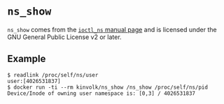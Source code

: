 # `ns_show`

`ns_show` comes from the [`ioctl_ns` manual
page](https://github.com/mkerrisk/man-pages/blob/master/man2/ioctl_ns.2#L253)
and is licensed under the GNU General Public License v2 or later.

## Example

```
$ readlink /proc/self/ns/user
user:[4026531837]
$ docker run -ti --rm kinvolk/ns_show /ns_show /proc/self/ns/pid
Device/Inode of owning user namespace is: [0,3] / 4026531837
```

